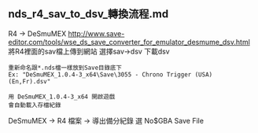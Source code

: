 nds_r4_sav_to_dsv_轉換流程.md
---
R4 -> DeSmuMEX
	http://www.save-editor.com/tools/wse_ds_save_converter_for_emulator_desmume_dsv.html
	將R4裡面的sav檔上傳到網站
	選擇sav->dsv
	下載dsv

	重新命名跟*.nds檔一樣放到Save目錄底下
	Ex: "DeSmuMEX_1.0.4-3_x64\Save\3055 - Chrono Trigger (USA) (En,Fr).dsv"

	用 DeSmuMEX_1.0.4-3_x64 開啟遊戲
	會自動載入存檔紀錄

DeSmuMEX -> R4
	檔案 -> 導出備分紀錄
	選 No$GBA Save File